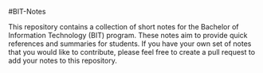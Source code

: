 #BIT-Notes

This repository contains a collection of short notes for the Bachelor of Information Technology (BIT) program. These notes aim to provide quick references and summaries for students. If you have your own set of notes that you would like to contribute, please feel free to create a pull request to add your notes to this repository.

